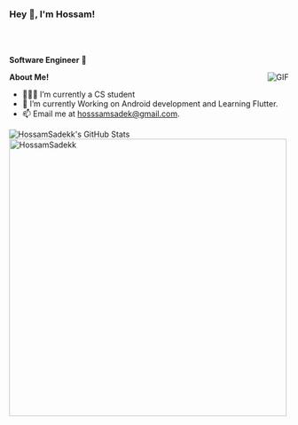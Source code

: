 <h3 title="hehehe"> Hey 👋, I'm Hossam!</h3>


<br />
<br />

**Software Engineer** 🚀
 

  <img align="right" alt="GIF" src="https://i.pinimg.com/originals/e4/26/70/e426702edf874b181aced1e2fa5c6cde.gif" />

**About Me!**

- 👨🏽‍💻 I’m currently a CS student
- 🌱 I’m currently Working on Android development and Learning Flutter.
- 📫 Email me at [hosssamsadek@gmail.com](mailto:hosssamsadek@gmail.com).


<img src="https://github-readme-stats.vercel.app/api?username=HossamSadekk&show_icons=true&hide_border=true&count_private=true&theme=shades-of-purple&icon_color=fad000" alt="HossamSadekk's GitHub Stats">
<img align="center" width=500 src="https://github-readme-stats.vercel.app/api/top-langs/?username=HossamSadekk&count_private=true&theme=radical" alt="HossamSadekk" />

